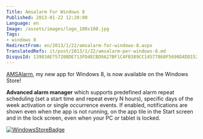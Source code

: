 ```yaml
---
Title: Amsalarm For Windows 8
Published: 2013-01-22 12:20:00
Language: en
Image: /assets/images/logo_100x100.jpg
Tags:
- windows 8
RedirectFrom: en/2013/1/22/amsalarm-for-windows-8.aspx
TranslatedRefs: it/post/2013/1/22/amsalarm-per-windows-8.md
DisqusId: 13983AE75728BDE713FD4ECBD9A27BF1C4FB389CC14577868F5690D4DD1528CA
---
```

<a href="http://apps.microsoft.com/windows/app/amsalarm/96bab3d9-ec17-4cc6-bec2-d274836584bc" target="_blank">AMSAlarm</a>, m<span>y new app for Windows 8,</span> is now available on the Windows Store!

**Advanced alarm manager** which supports predefined alarm repeat scheduling (set a start time and repeat every N hours), specific days of the week activation or single occurrence events. If enabled, notifications are shown even when the app is not running, on the app tile in the Start screen and in the lock screen, even when your PC or tablet is locked.

<a href="http://apps.microsoft.com/windows/app/amsalarm/96bab3d9-ec17-4cc6-bec2-d274836584bc" target="_blank">![WindowsStoreBadge](/assets/images/winstore_badge_200x64.jpg)</a>
